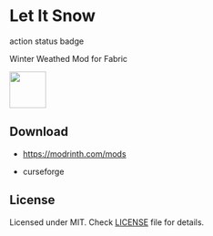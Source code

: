 # Let It Snow

action status badge

Winter Weathed Mod for Fabric

<a href="https://modrinth.com/mod/fabric-api">
<img src="https://i.imgur.com/Ol1Tcf8.png" height="64">
</a>

## Download

- https://modrinth.com/mods

- curseforge

## License

Licensed under MIT. Check [LICENSE](LICENSE) file for details.
